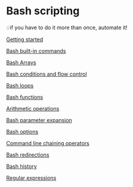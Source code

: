 # Bash scripting

<aside>
💡if you have to do it more than once, automate it! 
</aside>

[Getting started](Bash-Scripting/Getting-Started.md)

[Bash built-in commands](Bash-Scripting/Bash-built-in-commands.md)

[Bash Arrays](Bash-Scripting/Bash-Arrays.md)

[Bash conditions and flow control](Bash%20scripting%20e5c6ee7092724924b0e53c27cedc0488/Bash%20conditions%20and%20flow%20control%20343f770e7c4d442f92bca68eeb28e3f2.md)

[Bash loops](Bash%20scripting%20e5c6ee7092724924b0e53c27cedc0488/Bash%20loops%20847b1638d8c440ffa58454d2185a6836.md)

[Bash functions](Bash%20scripting%20e5c6ee7092724924b0e53c27cedc0488/Bash%20functions%20057a6da47fbd4394a26c5cd98fe72216.md)

[Arithmetic operations](Bash-Scripting/Arithmetic-Operations.md)

[Bash parameter expansion](Bash%20scripting%20e5c6ee7092724924b0e53c27cedc0488/Bash%20parameter%20expansion%20fd63c374be5b4e70b68a52c60866c1ec.md)

[Bash options](Bash%20scripting%20e5c6ee7092724924b0e53c27cedc0488/Bash%20options%2017ca5e7d4e24479cac437bcb80c203a7.md)

[Command line chaining operators](Bash%20scripting%20e5c6ee7092724924b0e53c27cedc0488/Command%20line%20chaining%20operators%205cb3ffc9eeef41d4a0ba43e1dae60aa1.md)

[Bash redirections ](Bash%20scripting%20e5c6ee7092724924b0e53c27cedc0488/Bash%20redirections%200f0da93d427745929ae8bba4c6a5f8a3.md)

[Bash history](Bash%20scripting%20e5c6ee7092724924b0e53c27cedc0488/Bash%20history%2056ce318a0147401592474b8fb09cdd61.md)

[Regular expressions](Bash%20scripting%20e5c6ee7092724924b0e53c27cedc0488/Regular%20expressions%20e1130a3614ad49958d2d0b28f6350b52.md)
